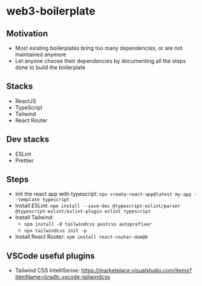 # web3-boilerplate

## Motivation 

- Most existing boilerplates bring too many dependencies, or are not maintained anymore
- Let anyone choose their dependencies by documenting all the steps done to build the boilerplate 

## Stacks

- ReactJS 
- TypeScript 
- Tailwind
- React Router

## Dev stacks

- ESLint
- Prettier

## Steps 

- Init the react app with typescript: `npx create-react-app@latest my-app --template typescript`
- Install ESLint: `npm install --save-dev @typescript-eslint/parser @typescript-eslint/eslint-plugin eslint typescript`
- Install Tailwind: 
    - `npm install -D tailwindcss postcss autoprefixer`
    - `npx tailwindcss init -p`
- Install React Router: `npm install react-router-dom@6`

## VSCode useful plugins

- Tailwind CSS IntelliSense: https://marketplace.visualstudio.com/items?itemName=bradlc.vscode-tailwindcss